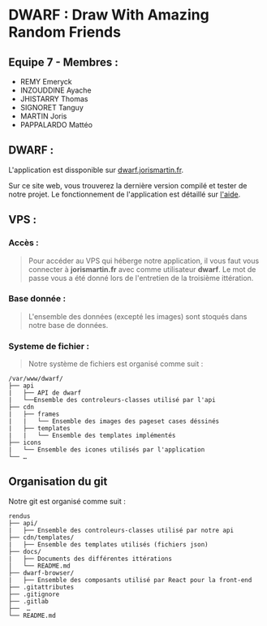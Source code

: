 # DWARF : Draw With Amazing Random Friends

## Equipe 7 - Membres :
- REMY Emeryck
- INZOUDDINE Ayache
- JHISTARRY Thomas
- SIGNORET Tanguy
- MARTIN Joris
- PAPPALARDO Mattéo

## DWARF :
L'application est dissponible sur [dwarf.jorismartin.fr](https://dwarf.jorismartin.fr).

Sur ce site web, vous trouverez la dernière version compilé et tester de notre projet.
Le fonctionnement de l'application est détaillé sur [l'aide](https://dwarf.jorismartin.fr/help).

## VPS :
### Accès :
> Pour accéder au VPS qui héberge notre application, il vous faut vous connecter à **jorismartin.fr** avec comme utilisateur **dwarf**.
> Le mot de passe vous a été donné lors de l'entretien de la troisième ittération.

### Base donnée :
> L'ensemble des données (excepté les images) sont stoqués dans notre base de données.

### Systeme de fichier :
> Notre système de fichiers est organisé comme suit :
```console
/var/www/dwarf/
├── api
|   ├── API de dwarf
|   └──Ensemble des controleurs-classes utilisé par l'api
├── cdn
|   ├── frames
|   |   └── Ensemble des images des pageset cases déssinés
|   ├── templates
|   |   └── Ensemble des templates implémentés
├── icons
|   └── Ensemble des icones utilisés par l'application
└── …
```

## Organisation du git
Notre git est organisé comme suit :
```console
rendus
├── api/
|   ├── Ensemble des controleurs-classes utilisé par notre api
├── cdn/templates/
|   ├── Ensemble des templates utilisés (fichiers json)
├── docs/
|   ├── Documents des différentes ittérations
│   └── README.md
├── dwarf-browser/
|   ├── Ensemble des composants utilisé par React pour la front-end
├── .gitattributes
├── .gitignore
├── .gitlab
├──  …
└── README.md
```